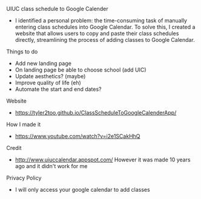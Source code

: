 UIUC class schedule to Google Calender
- I identified a personal problem: the time-consuming task of manually entering class schedules into Google Calendar. To solve this, I created a website that allows users to copy and paste their class schedules directly, streamlining the process of adding classes to Google Calendar.


Things to do

- Add new landing page
- On landing page be able to choose school (add UIC)
- Update aesthetics? (maybe)
- Improve quality of life (eh)
- Automate the start and end dates?

Website
- https://tyler2too.github.io/ClassScheduleToGoogleCalenderApp/

How I made it
- https://www.youtube.com/watch?v=i2e1SCakHhQ

Credit
- http://www.uiuccalendar.appspot.com/
However it was made 10 years ago and it didn't work for me

Privacy Policy
- I will only access your google calendar to add classes
